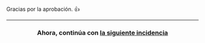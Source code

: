 Gracias por la aprobación. :+1:

<hr>
<h3 align="center">Ahora, continúa con <a href="{{ url }}">la siguiente incidencia</a></h3>
